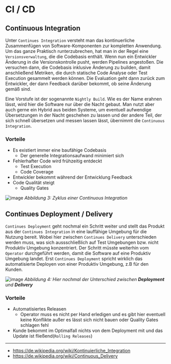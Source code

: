 # CI / CD

## Continuous Integration

Unter `Continues Integration` versteht man das kontinuerliche Zusammenfügen von Software-Komponenten zur kompletten Anwendung. Um das ganze Praktisch runterzubrechen, hat man in der Regel eine `Versionsverwaltung`, die die Codebasis enthält. Wenn nun ein Entwickler Änderung in die Versionskontrolle pusht, werden Pipelines angestoßen. Die versuchen dann, die Codebasis inklusive Änderung zu builden, damit anschließend Metriken, die durch statische Code Analyse oder Test Execution gesammelt werden können. Die Evaluation geht dann zurück zum Entwickler, der dann Feedback darüber bekommt, ob seine Änderung gemäß sind. 

Eine Vorstufe ist der sogenannte `Nightly Build`. Wie es der Name erahnen lässt, wird hier die Software nur über die Nacht gebaut. Man nutzt aber auch gerne ein Hybrid aus beiden Systeme, um eventuell aufwendige Übersetzungen in der Nacht geschehen zu lassen und der andere Teil, der sich schnell übersetzen und messen lassen lässt, übernimmt die `Continuous Integration`.

### Vorteile

- Es existiert immer eine baufähige Codebasis
    - Der generelle Integrationsaufwand minimiert sich
- Fehlerhafter Code wird frühzeitig entdeckt
    - Test Execution
    - Code Coverage
- Entwickler bekommt während der Entwicklung Feedback
- Code Qualität steigt
    - Quality Gates

![image](https://codefluegel.com/wp-content/uploads/2019/05/ci_google.png)
*Abbildung 3:  Zyklus einer Continuous Integration*

## Continues Deployment / Delivery

`Continues Deployment` geht nochmal ein Schritt weiter und stellt das Produkt aus der `Continues Integration` in eine lauffähige Umgebung für die Nutzung bereit. Wobei hier zwischen `Continues Delivery` unterschieden werden muss, was sich aussschließlich auf Test Umgebungen bzw. nicht Produktiv Umgebung konzentriert. Der Schritt müsste weiterhin vom `Operator` durchgeführt werden, damit die Software auf eine Produktiv Umgebung landet. Erst `Continues Deployment` spricht wirklich das automatisierte Deployen von einer Produktiv Umgebung, z.B für den Kunden.

![image](https://www.gocd.org/assets/images/blog/continous-delivery-vs-deployment-infographic/continuous-delivery-vs-continuous-deployment-infographic-305dd620.png)
*Abbildung 4: Hier nochmal der Unterschied zwischen **Deployment** und **Delivery***

### Vorteile

- Automatisiertes Releasen
    - Operator muss es nicht per Hand erledigen und es gibt hier eventuell keine Konflikte außer es lässt sich nicht bauen oder Quality Gates schlagen fehl
- Kunde bekommt im Optimalfall nichts von dem Deployment mit und das Update ist fließend(`Rolling Releases`)

---

- https://de.wikipedia.org/wiki/Kontinuierliche_Integration
- https://de.wikipedia.org/wiki/Continuous_Delivery